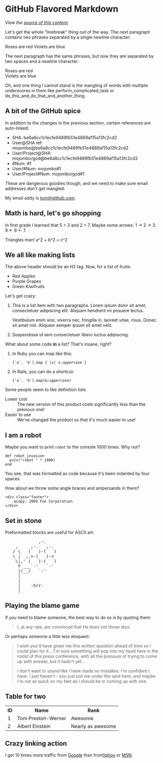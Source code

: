 ﻿GitHub Flavored Markdown
========================

*View the [source of this content](http://github.github.com/github-flavored-markdown/sample_content.html).*

Let's get the whole "linebreak" thing out of the way. The next paragraph contains two phrases separated by a single newline character:

Roses are red Violets are blue

The next paragraph has the same phrases, but now they are separated by two spaces and a newline character:

Roses are red  
Violets are blue

Oh, and one thing I cannot stand is the mangling of words with multiple underscores in them like perform_complicated_task or do_this_and_do_that_and_another_thing.

A bit of the GitHub spice
-------------------------

In addition to the changes in the previous section, certain references are auto-linked:

-	SHA: be6a8cc1c1ecfe9489fb51e4869af15a13fc2cd2
-	User@SHA ref: mojombo@be6a8cc1c1ecfe9489fb51e4869af15a13fc2cd2
-	User/Project@SHA: mojombo/god@be6a8cc1c1ecfe9489fb51e4869af15a13fc2cd2
-	\#Num: #1
-	User/#Num: mojombo#1
-	User/Project#Num: mojombo/god#1

These are dangerous goodies though, and we need to make sure email addresses don't get mangled:

My email addy is tom@github.com.

Math is hard, let's go shopping
-------------------------------

In first grade I learned that 5 > 3 and 2 < 7. Maybe some arrows. 1 -> 2 -> 3. 9 <- 8 <- 7.

Triangles man! a^2 + b^2 = c^2

We all like making lists
------------------------

The above header should be an H2 tag. Now, for a list of fruits:

-	Red Apples
-	Purple Grapes
-	Green Kiwifruits

Let's get crazy:

1.	This is a list item with two paragraphs. Lorem ipsum dolor sit amet, consectetuer adipiscing elit. Aliquam hendrerit mi posuere lectus.

	Vestibulum enim wisi, viverra nec, fringilla in, laoreet vitae, risus. Donec sit amet nisl. Aliquam semper ipsum sit amet velit.

2.	Suspendisse id sem consectetuer libero luctus adipiscing.

What about some code **in** a list? That's insane, right?

1.	In Ruby you can map like this:

	```
	['a', 'b'].map { |x| x.uppercase }
	```

2.	In Rails, you can do a shortcut:

	```
	['a', 'b'].map(&:uppercase)
	```

Some people seem to like definition lists

<dl>
  <dt>Lower cost</dt>
  <dd>The new version of this product costs significantly less than the previous one!</dd>
  <dt>Easier to use</dt>
  <dd>We've changed the product so that it's much easier to use!</dd>
</dl>

I am a robot
------------

Maybe you want to print `robot` to the console 1000 times. Why not?

```
def robot_invasion
  puts("robot " * 1000)
end
```

You see, that was formatted as code because it's been indented by four spaces.

How about we throw some angle braces and ampersands in there?

```
<div class="footer">
    &copy; 2004 Foo Corporation
</div>
```

Set in stone
------------

Preformatted blocks are useful for ASCII art:

<pre>
             ,-.
    ,     ,-.   ,-.
   / \   (   )-(   )
   \ |  ,.>-(   )-<
    \|,' (   )-(   )
     Y ___`-'   `-'
     |/__/   `-'
     |
     |
     |    -hrr-
  ___|_____________
</pre>

Playing the blame game
----------------------

If you need to blame someone, the best way to do so is by quoting them:

> I, at any rate, am convinced that He does not throw dice.

Or perhaps someone a little less eloquent:

> I wish you'd have given me this written question ahead of time so I could plan for it... I'm sure something will pop into my head here in the midst of this press conference, with all the pressure of trying to come up with answer, but it hadn't yet...
>
> I don't want to sound like I have made no mistakes. I'm confident I have. I just haven't - you just put me under the spot here, and maybe I'm not as quick on my feet as I should be in coming up with one.

Table for two
-------------

<table>
  <tr>
    <th>ID</th><th>Name</th><th>Rank</th>
  </tr>
  <tr>
    <td>1</td><td>Tom Preston-Werner</td><td>Awesome</td>
  </tr>
  <tr>
    <td>2</td><td>Albert Einstein</td><td>Nearly as awesome</td>
  </tr>
</table>

Crazy linking action
--------------------

I get 10 times more traffic from [Google](http://google.com/) than from[Yahoo](http://search.yahoo.com/) or [MSN](http://search.msn.com/).
